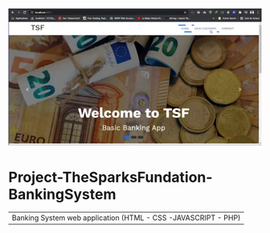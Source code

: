 # ![Project](https://github.com/FendriFiras/Project-TheSparksFundation-BankingSystem/blob/master/images/Screenshot%202022-01-01%20210411.png)
# Project-TheSparksFundation-BankingSystem
<table>
<tr>
<td>
 Banking System web application (HTML - CSS -JAVASCRIPT - PHP)
</td>
</tr>
</table>

